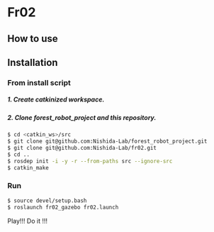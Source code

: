 # Fr02

## How to use

## Installation
### From install script
##### 1. Create **catkinized**  workspace.
##### 2. Clone **forest_robot_project** and this repository.
```bash
$ cd <catkin_ws>/src
$ git clone git@github.com:Nishida-Lab/forest_robot_project.git
$ git clone git@github.com:Nishida-Lab/fr02.git
$ cd ..
$ rosdep init -i -y -r --from-paths src --ignore-src
$ catkin_make
```

### Run
```bash
$ source devel/setup.bash
$ roslaunch fr02_gazebo fr02.launch
```

Play!!! Do it !!!


